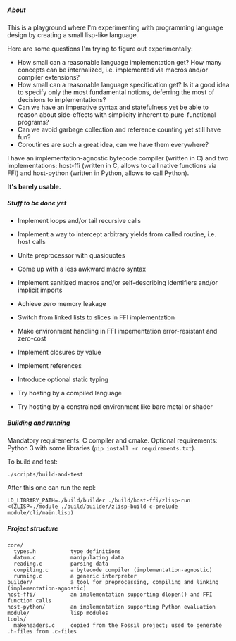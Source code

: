 ##### About

This is a playground where I'm experimenting with programming language design
by creating a small lisp-like language.

Here are some questions I'm trying to figure out experimentally:
- How small can a reasonable language implementation get?
  How many concepts can be internalized, i.e.
  implemented via macros and/or compiler extensions?
- How small can a reasonable language specification get?
  Is it a good idea to specify only the most fundamental notions,
  deferring the most of decisions to implementations?
- Can we have an imperative syntax and statefulness
  yet be able to reason about side-effects with simplicity
  inherent to pure-functional programs?
- Can we avoid garbage collection and reference counting
  yet still have fun?
- Coroutines are such a great idea, can we have them everywhere?

I have an implementation-agnostic bytecode compiler (written in C)
and two implementations: host-ffi (written in C, allows to call native
functions via FFI) and host-python (written in Python, allows to call Python).

**It's barely usable.**

##### Stuff to be done yet

- Implement loops and/or tail recursive calls
- Implement a way to intercept arbitrary yields from called routine, i.e. host calls

- Unite preprocessor with quasiquotes
- Come up with a less awkward macro syntax
- Implement sanitized macros and/or self-describing identifiers and/or implicit imports

- Achieve zero memory leakage
- Switch from linked lists to slices in FFI implementation
- Make environment handling in FFI impementation error-resistant and zero-cost
- Implement closures by value
- Implement references

- Introduce optional static typing

- Try hosting by a compiled language
- Try hosting by a constrained environment like bare metal or shader

##### Building and running

Mandatory requirements: C compiler and cmake.
Optional requirements: Python 3 with some libraries (`pip install -r requirements.txt`).

To build and test:
```
./scripts/build-and-test
```

After this one can run the repl:
```
LD_LIBRARY_PATH=./build/builder ./build/host-ffi/zlisp-run <(ZLISP=./module ./build/builder/zlisp-build c-prelude module/cli/main.lisp)
```

##### Project structure

```
core/
  types.h           type definitions
  datum.c           manipulating data
  reading.c         parsing data
  compiling.c       a bytecode compiler (implementation-agnostic)
  running.c         a generic interpreter
builder/            a tool for preprocessing, compiling and linking (implementation-agnostic)
host-ffi/           an implementation supporting dlopen() and FFI function calls
host-python/        an implementation supporting Python evaluation
module/             lisp modules
tools/
  makeheaders.c     copied from the Fossil project; used to generate .h-files from .c-files
```
